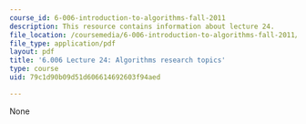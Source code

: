 ```yaml
---
course_id: 6-006-introduction-to-algorithms-fall-2011
description: This resource contains information about lecture 24.
file_location: /coursemedia/6-006-introduction-to-algorithms-fall-2011/79c1d90b09d51d606614692603f94aed_MIT6_006F11_lec24.pdf
file_type: application/pdf
layout: pdf
title: '6.006 Lecture 24: Algorithms research topics'
type: course
uid: 79c1d90b09d51d606614692603f94aed

---
```

None